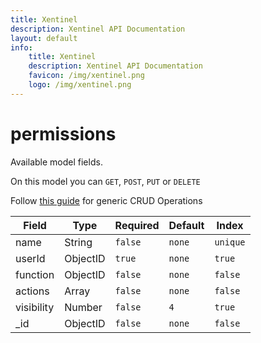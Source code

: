 ```yaml
---
title: Xentinel
description: Xentinel API Documentation
layout: default
info:
    title: Xentinel
    description: Xentinel API Documentation
    favicon: /img/xentinel.png
    logo: /img/xentinel.png
---
```

# permissions

Available model fields.

On this model you can `GET`, `POST`, `PUT` or `DELETE`

Follow [this guide](/xentinel/crud) for generic CRUD Operations

|Field|Type|Required|Default|Index|
|---|---|---|---|---|
|name|String|`false`|`none`|`unique`|
|userId|ObjectID|`true`|`none`|`true`|
|function|ObjectID|`false`|`none`|`false`|
|actions|Array|`false`|`none`|`false`|
|visibility|Number|`false`|`4`|`true`|
|_id|ObjectID|`false`|`none`|`false`|
